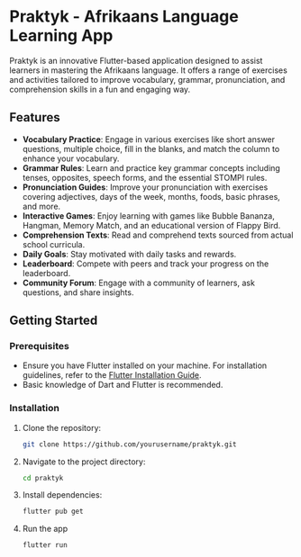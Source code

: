# Praktyk - Afrikaans Language Learning App

Praktyk is an innovative Flutter-based application designed to assist learners in mastering the Afrikaans language. It offers a range of exercises and activities tailored to improve vocabulary, grammar, pronunciation, and comprehension skills in a fun and engaging way.

## Features

- **Vocabulary Practice**: Engage in various exercises like short answer questions, multiple choice, fill in the blanks, and match the column to enhance your vocabulary.
- **Grammar Rules**: Learn and practice key grammar concepts including tenses, opposites, speech forms, and the essential STOMPI rules.
- **Pronunciation Guides**: Improve your pronunciation with exercises covering adjectives, days of the week, months, foods, basic phrases, and more.
- **Interactive Games**: Enjoy learning with games like Bubble Bananza, Hangman, Memory Match, and an educational version of Flappy Bird.
- **Comprehension Texts**: Read and comprehend texts sourced from actual school curricula.
- **Daily Goals**: Stay motivated with daily tasks and rewards.
- **Leaderboard**: Compete with peers and track your progress on the leaderboard.
- **Community Forum**: Engage with a community of learners, ask questions, and share insights.

## Getting Started

### Prerequisites

- Ensure you have Flutter installed on your machine. For installation guidelines, refer to the [Flutter Installation Guide](https://flutter.dev/docs/get-started/install).
- Basic knowledge of Dart and Flutter is recommended.

### Installation

1. Clone the repository:
   ```bash
   git clone https://github.com/yourusername/praktyk.git

2. Navigate to the project directory:
    ```bash
   cd praktyk
   
3. Install dependencies:
    ```bash
   flutter pub get
4. Run the app
    ```bash
   flutter run